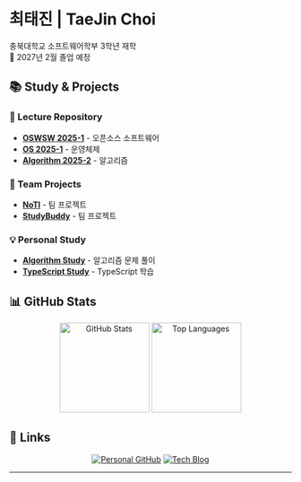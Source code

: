 # 최태진 | TaeJin Choi

충북대학교 소프트웨어학부 3학년 재학  
📅 2027년 2월 졸업 예정

## 📚 Study & Projects

### 📖 Lecture Repository
- [**OSWSW 2025-1**](https://github.com/taejinchoi-cbnu/CBNU-25-1-OSWSW) - 오픈소스 소프트웨어
- [**OS 2025-1**](https://github.com/taejinchoi-cbnu/CBNU-25-1-OS) - 운영체제
- [**Algorithm 2025-2**](https://github.com/taejinchoi-cbnu/CBNU-25-2-Algorithm) - 알고리즘

### 🤝 Team Projects
- [**NoTI**](https://github.com/taejinchoi-cbnu/NoTI) - 팀 프로젝트
- [**StudyBuddy**](https://github.com/taejinchoi-cbnu/StudyBuddy) - 팀 프로젝트

### 💡 Personal Study
- [**Algorithm Study**](https://github.com/taejinchoi-cbnu/AlgorithmStudy) - 알고리즘 문제 풀이
- [**TypeScript Study**](https://github.com/taejinchoi-cbnu/TypeScriptStudy) - TypeScript 학습

## 📊 GitHub Stats

<div align="center">
  <img src="https://github-readme-stats.vercel.app/api?username=taejinchoi-cbnu&count_private=true&show_icons=true&theme=tokyonight" alt="GitHub Stats" height="160"/>
  <img src="https://github-readme-stats.vercel.app/api/top-langs/?username=taejinchoi-cbnu&layout=compact&theme=tokyonight" alt="Top Languages" height="160"/>
</div>

## 🔗 Links

<div align="center">
  
[![Personal GitHub](https://img.shields.io/badge/Personal_GitHub-181717?style=for-the-badge&logo=github&logoColor=white)](https://github.com/TaeTae-01)
[![Tech Blog](https://img.shields.io/badge/Tech_Blog-20C997?style=for-the-badge&logo=velog&logoColor=white)](https://velog.io/@xowls000)

</div>

---
